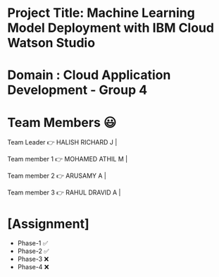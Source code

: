 # Project Title: Machine Learning Model Deployment with IBM  Cloud Watson Studio 
# Domain : Cloud Application Development - Group 4 

# Team Members :smiley:

Team Leader :point_right: 	HALISH RICHARD J   | 

Team member 1 :point_right: MOHAMED ATHIL M | 

Team member 2 :point_right: ARUSAMY A  | 

Team member 3 :point_right: RAHUL  DRAVID A  | 


# [Assignment]
- Phase-1 ✅
- Phase-2 ✅
- Phase-3 ❌
- Phase-4 ❌
